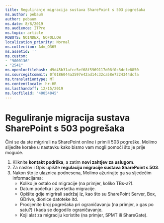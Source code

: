 ```yaml
---
title: Reguliranje migracija sustava SharePoint s 503 pogrešaka
ms.author: pebaum
author: pebaum
ms.date: 8/8/2019
ms.audience: ITPro
ms.topic: article
ROBOTS: NOINDEX, NOFOLLOW
localization_priority: Normal
ms.collection: Adm_O365
ms.assetid: ''
ms.custom:
- "9000136"
- "2541"
ms.openlocfilehash: d9d45b31afcc5ef68f5969117d08f0c8dcfe8850
ms.sourcegitcommit: 0f0186044a3597e42ad14c32ca58e7224344dcfa
ms.translationtype: MT
ms.contentlocale: hr-HR
ms.lasthandoff: 12/15/2019
ms.locfileid: "40054045"
---
```

# <a name="sharepoint-migration-throttling-with-503-errors"></a>Reguliranje migracija sustava SharePoint s 503 pogrešaka

Čini se da ste migrirali na SharePoint online i primili 503 pogreške. Molimo slijedite korake u nastavku kako bismo vam mogli pomoći što je prije moguće. 

1. Kliknite **kontakt podrška**, a zatim **novi zahtjev za uslugom**.
2. Za naslov i Opis upišite **regulaciju migracije sustava SharePoint s 503**.
3. Nakon što je ulaznica podnesena, Molimo ažurirajte ga sa sljedećim informacijama:
    - Koliko je ostalo od migracije (na primjer, koliko TBs-a?).
    - Datum početka i završetka migracije.
    - Opišite gdje migrirali sadržaj iz, kao što su SharePoint Server, Box, GDrive, dionice datoteke itd.
    - Procijenite broj pogrešaka pri ograničavanju (na primjer, x gas po satu?) i kada se dogodilo ograničavanje.
    - Koji alat za migraciju koristite (na primjer, SPMT ili ShareGate).


